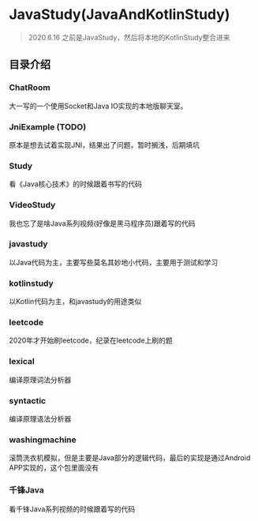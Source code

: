 # JavaStudy(JavaAndKotlinStudy)

> 2020.6.16 之前是JavaStudy，然后将本地的KotlinStudy整合进来

## 目录介绍
### ChatRoom
大一写的一个使用Socket和Java IO实现的本地版聊天室。

### JniExample (TODO)
原本是想去试着实现JNI，结果出了问题，暂时搁浅，后期填坑

### Study
看《Java核心技术》的时候跟着书写的代码

### VideoStudy
我也忘了是啥Java系列视频(好像是黑马程序员)跟着写的代码

### javastudy
以Java代码为主，主要写些莫名其妙地小代码，主要用于测试和学习

### kotlinstudy
以Kotlin代码为主，和javastudy的用途类似

### leetcode
2020年才开始刷leetcode，纪录在leetcode上刷的题

### lexical
编译原理词法分析器

### syntactic
编译原理语法分析器

### washingmachine
滚筒洗衣机模拟，但是主要是Java部分的逻辑代码，最后的实现是通过Android APP实现的，这个包里面没有

### 千锋Java
看千锋Java系列视频的时候跟着写的代码